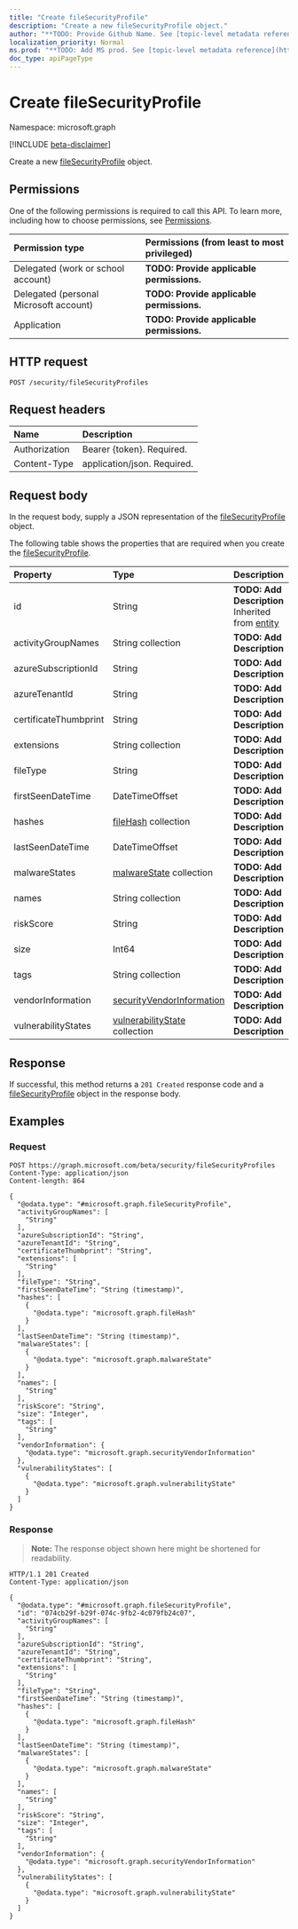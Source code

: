 ```yaml
---
title: "Create fileSecurityProfile"
description: "Create a new fileSecurityProfile object."
author: "**TODO: Provide Github Name. See [topic-level metadata reference](https://msgo.azurewebsites.net/add/document/guidelines/metadata.html#topic-level-metadata)**"
localization_priority: Normal
ms.prod: "**TODO: Add MS prod. See [topic-level metadata reference](https://msgo.azurewebsites.net/add/document/guidelines/metadata.html#topic-level-metadata)**"
doc_type: apiPageType
---
```


# Create fileSecurityProfile
Namespace: microsoft.graph

[!INCLUDE [beta-disclaimer](../../includes/beta-disclaimer.md)]

Create a new [fileSecurityProfile](../resources/filesecurityprofile.md) object.

## Permissions
One of the following permissions is required to call this API. To learn more, including how to choose permissions, see [Permissions](/graph/permissions-reference).

|Permission type|Permissions (from least to most privileged)|
|:---|:---|
|Delegated (work or school account)|**TODO: Provide applicable permissions.**|
|Delegated (personal Microsoft account)|**TODO: Provide applicable permissions.**|
|Application|**TODO: Provide applicable permissions.**|

## HTTP request

<!-- {
  "blockType": "ignored"
}
-->
``` http
POST /security/fileSecurityProfiles
```

## Request headers
|Name|Description|
|:---|:---|
|Authorization|Bearer {token}. Required.|
|Content-Type|application/json. Required.|

## Request body
In the request body, supply a JSON representation of the [fileSecurityProfile](../resources/filesecurityprofile.md) object.

The following table shows the properties that are required when you create the [fileSecurityProfile](../resources/filesecurityprofile.md).

|Property|Type|Description|
|:---|:---|:---|
|id|String|**TODO: Add Description** Inherited from [entity](../resources/entity.md)|
|activityGroupNames|String collection|**TODO: Add Description**|
|azureSubscriptionId|String|**TODO: Add Description**|
|azureTenantId|String|**TODO: Add Description**|
|certificateThumbprint|String|**TODO: Add Description**|
|extensions|String collection|**TODO: Add Description**|
|fileType|String|**TODO: Add Description**|
|firstSeenDateTime|DateTimeOffset|**TODO: Add Description**|
|hashes|[fileHash](../resources/filehash.md) collection|**TODO: Add Description**|
|lastSeenDateTime|DateTimeOffset|**TODO: Add Description**|
|malwareStates|[malwareState](../resources/malwarestate.md) collection|**TODO: Add Description**|
|names|String collection|**TODO: Add Description**|
|riskScore|String|**TODO: Add Description**|
|size|Int64|**TODO: Add Description**|
|tags|String collection|**TODO: Add Description**|
|vendorInformation|[securityVendorInformation](../resources/securityvendorinformation.md)|**TODO: Add Description**|
|vulnerabilityStates|[vulnerabilityState](../resources/vulnerabilitystate.md) collection|**TODO: Add Description**|



## Response

If successful, this method returns a `201 Created` response code and a [fileSecurityProfile](../resources/filesecurityprofile.md) object in the response body.

## Examples

### Request
<!-- {
  "blockType": "request",
  "name": "create_filesecurityprofile_from_"
}
-->
``` http
POST https://graph.microsoft.com/beta/security/fileSecurityProfiles
Content-Type: application/json
Content-length: 864

{
  "@odata.type": "#microsoft.graph.fileSecurityProfile",
  "activityGroupNames": [
    "String"
  ],
  "azureSubscriptionId": "String",
  "azureTenantId": "String",
  "certificateThumbprint": "String",
  "extensions": [
    "String"
  ],
  "fileType": "String",
  "firstSeenDateTime": "String (timestamp)",
  "hashes": [
    {
      "@odata.type": "microsoft.graph.fileHash"
    }
  ],
  "lastSeenDateTime": "String (timestamp)",
  "malwareStates": [
    {
      "@odata.type": "microsoft.graph.malwareState"
    }
  ],
  "names": [
    "String"
  ],
  "riskScore": "String",
  "size": "Integer",
  "tags": [
    "String"
  ],
  "vendorInformation": {
    "@odata.type": "microsoft.graph.securityVendorInformation"
  },
  "vulnerabilityStates": [
    {
      "@odata.type": "microsoft.graph.vulnerabilityState"
    }
  ]
}
```


### Response
>**Note:** The response object shown here might be shortened for readability.
<!-- {
  "blockType": "response",
  "truncated": true,
  "@odata.type": "microsoft.graph.fileSecurityProfile"
}
-->
``` http
HTTP/1.1 201 Created
Content-Type: application/json

{
  "@odata.type": "#microsoft.graph.fileSecurityProfile",
  "id": "074cb29f-b29f-074c-9fb2-4c079fb24c07",
  "activityGroupNames": [
    "String"
  ],
  "azureSubscriptionId": "String",
  "azureTenantId": "String",
  "certificateThumbprint": "String",
  "extensions": [
    "String"
  ],
  "fileType": "String",
  "firstSeenDateTime": "String (timestamp)",
  "hashes": [
    {
      "@odata.type": "microsoft.graph.fileHash"
    }
  ],
  "lastSeenDateTime": "String (timestamp)",
  "malwareStates": [
    {
      "@odata.type": "microsoft.graph.malwareState"
    }
  ],
  "names": [
    "String"
  ],
  "riskScore": "String",
  "size": "Integer",
  "tags": [
    "String"
  ],
  "vendorInformation": {
    "@odata.type": "microsoft.graph.securityVendorInformation"
  },
  "vulnerabilityStates": [
    {
      "@odata.type": "microsoft.graph.vulnerabilityState"
    }
  ]
}
```

